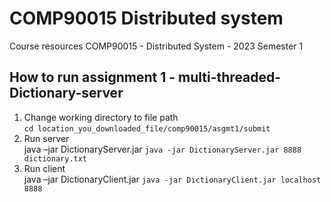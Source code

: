 # COMP90015 Distributed system
Course resources COMP90015 - Distributed System - 2023 Semester 1

## How to run assignment 1 - multi-threaded-Dictionary-server

1. Change working directory to file path  
```cd location_you_downloaded_file/comp90015/asgmt1/submit```
2. Run server  
java –jar DictionaryServer.jar <port> <dictionary-file>
```java -jar DictionaryServer.jar 8888 dictionary.txt```
3. Run client  
java –jar DictionaryClient.jar <server-address> <server-port>
```java -jar DictionaryClient.jar localhost 8888```


